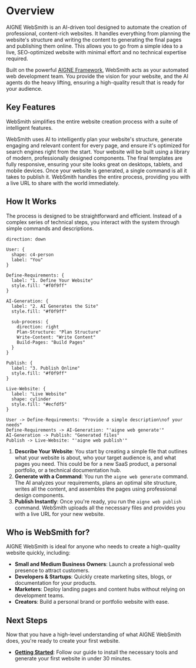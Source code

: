 # Overview

AIGNE WebSmith is an AI-driven tool designed to automate the creation of professional, content-rich websites. It handles everything from planning the website's structure and writing the content to generating the final pages and publishing them online. This allows you to go from a simple idea to a live, SEO-optimized website with minimal effort and no technical expertise required.

Built on the powerful [AIGNE Framework](https://www.aigne.io/framework), WebSmith acts as your automated web development team. You provide the vision for your website, and the AI agents do the heavy lifting, ensuring a high-quality result that is ready for your audience.

## Key Features

WebSmith simplifies the entire website creation process with a suite of intelligent features.

<x-cards data-columns="3">
  <x-card data-title="AI-Powered Generation" data-icon="lucide:brain-circuit">
    WebSmith uses AI to intelligently plan your website's structure, generate engaging and relevant content for every page, and ensure it's optimized for search engines right from the start.
  </x-card>
  <x-card data-title="Professional Templates" data-icon="lucide:layout-template">
    Your website will be built using a library of modern, professionally designed components. The final templates are fully responsive, ensuring your site looks great on desktops, tablets, and mobile devices.
  </x-card>
  <x-card data-title="One-Click Publishing" data-icon="lucide:rocket">
    Once your website is generated, a single command is all it takes to publish it. WebSmith handles the entire process, providing you with a live URL to share with the world immediately.
  </x-card>
</x-cards>

## How It Works

The process is designed to be straightforward and efficient. Instead of a complex series of technical steps, you interact with the system through simple commands and descriptions.

```d2
direction: down

User: {
  shape: c4-person
  label: "You"
}

Define-Requirements: {
  label: "1. Define Your Website"
  style.fill: "#f0f9ff"
}

AI-Generation: {
  label: "2. AI Generates the Site"
  style.fill: "#f0f9ff"

  sub-process: {
    direction: right
    Plan-Structure: "Plan Structure"
    Write-Content: "Write Content"
    Build-Pages: "Build Pages"
  }
}

Publish: {
  label: "3. Publish Online"
  style.fill: "#f0f9ff"
}

Live-Website: {
  label: "Live Website"
  shape: cylinder
  style.fill: "#ecfdf5"
}

User -> Define-Requirements: "Provide a simple description\nof your needs"
Define-Requirements -> AI-Generation: "'aigne web generate'"
AI-Generation -> Publish: "Generated files"
Publish -> Live-Website: "'aigne web publish'"
```

1.  **Describe Your Website**: You start by creating a simple file that outlines what your website is about, who your target audience is, and what pages you need. This could be for a new SaaS product, a personal portfolio, or a technical documentation hub.
2.  **Generate with a Command**: You run the `aigne web generate` command. The AI analyzes your requirements, plans an optimal site structure, writes all the content, and assembles the pages using professional design components.
3.  **Publish Instantly**: Once you're ready, you run the `aigne web publish` command. WebSmith uploads all the necessary files and provides you with a live URL for your new website.

## Who is WebSmith for?

AIGNE WebSmith is ideal for anyone who needs to create a high-quality website quickly, including:

*   **Small and Medium Business Owners**: Launch a professional web presence to attract customers.
*   **Developers & Startups**: Quickly create marketing sites, blogs, or documentation for your products.
*   **Marketers**: Deploy landing pages and content hubs without relying on development teams.
*   **Creators**: Build a personal brand or portfolio website with ease.

## Next Steps

Now that you have a high-level understanding of what AIGNE WebSmith does, you're ready to create your first website.

*   **[Getting Started](./getting-started.md)**: Follow our guide to install the necessary tools and generate your first website in under 30 minutes.